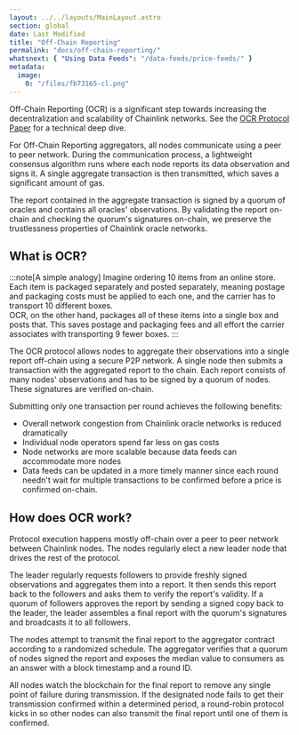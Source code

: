 ```yaml
---
layout: ../../layouts/MainLayout.astro
section: global
date: Last Modified
title: "Off-Chain Reporting"
permalink: "docs/off-chain-reporting/"
whatsnext: { "Using Data Feeds": "/data-feeds/price-feeds/" }
metadata:
  image:
    0: "/files/fb73165-cl.png"
---
```


Off-Chain Reporting (OCR) is a significant step towards increasing the decentralization and scalability of Chainlink networks. See the [OCR Protocol Paper](https://research.chain.link/ocr.pdf) for a technical deep dive.

For Off-Chain Reporting aggregators, all nodes communicate using a peer to peer network. During the communication process, a lightweight consensus algorithm runs where each node reports its data observation and signs it. A single aggregate transaction is then transmitted, which saves a significant amount of gas.

The report contained in the aggregate transaction is signed by a quorum of oracles and contains all oracles' observations. By validating the report on-chain and checking the quorum's signatures on-chain, we preserve the trustlessness properties of Chainlink oracle networks.

## What is OCR?

:::note[A simple analogy]
Imagine ordering 10 items from an online store. Each item is packaged separately and posted separately, meaning postage and packaging costs must be applied to each one, and the carrier has to transport 10 different boxes.<br/>
OCR, on the other hand, packages all of these items into a single box and posts that. This saves postage and packaging fees and all effort the carrier associates with transporting 9 fewer boxes.
:::

The OCR protocol allows nodes to aggregate their observations into a single report off-chain using a secure P2P network. A single node then submits a transaction with the aggregated report to the chain. Each report consists of many nodes' observations and has to be signed by a quorum of nodes. These signatures are verified on-chain.

Submitting only one transaction per round achieves the following benefits:

- Overall network congestion from Chainlink oracle networks is reduced dramatically
- Individual node operators spend far less on gas costs
- Node networks are more scalable because data feeds can accommodate more nodes
- Data feeds can be updated in a more timely manner since each round needn't wait for multiple transactions to be confirmed before a price is confirmed on-chain.

## How does OCR work?

Protocol execution happens mostly off-chain over a peer to peer network between Chainlink nodes. The nodes regularly elect a new leader node that drives the rest of the protocol.

The leader regularly requests followers to provide freshly signed observations and aggregates them into a report. It then sends this report back to the followers and asks them to verify the report's validity. If a quorum of followers approves the report by sending a signed copy back to the leader, the leader assembles a final report with the quorum's signatures and broadcasts it to all followers.

The nodes attempt to transmit the final report to the aggregator contract according to a randomized schedule. The aggregator verifies that a quorum of nodes signed the report and exposes the median value to consumers as an answer with a block timestamp and a round ID.

All nodes watch the blockchain for the final report to remove any single point of failure during transmission. If the designated node fails to get their transmission confirmed within a determined period, a round-robin protocol kicks in so other nodes can also transmit the final report until one of them is confirmed.
